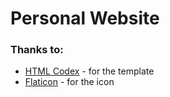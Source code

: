 # Personal Website

### Thanks to:
- [HTML Codex](https://htmlcodex.com/) - for the template
- [Flaticon](https://flaticon.com) - for the icon
